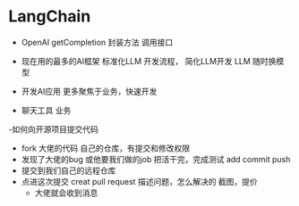 # LangChain

- OpenAI
    getCompletion 封装方法 调用接口 
- 现在用的最多的AI框架
  标准化LLM 开发流程，
  简化LLM开发
  LLM 随时换模型

- 开发AI应用
    更多聚焦于业务，快速开发

- 聊天工具 业务

-如何向开源项目提交代码
  - fork 大佬的代码
    自己的仓库，有提交和修改权限
  - 发现了大佬的bug 或他要我们做的job
    把活干完，完成测试
    add commit push
  - 提交到我们自己的远程仓库
  - 点进这次提交 creat pull request
    描述问题，怎么解决的 截图，提价
    - 大佬就会收到消息

